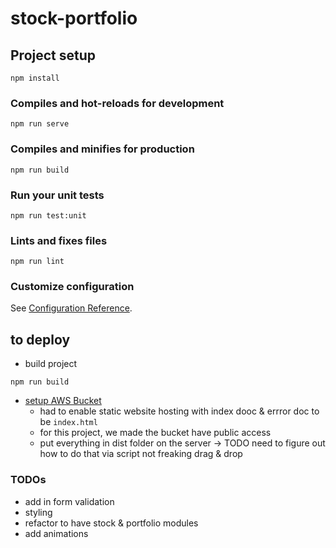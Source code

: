 # stock-portfolio

## Project setup
```
npm install
```

### Compiles and hot-reloads for development
```
npm run serve
```

### Compiles and minifies for production
```
npm run build
```

### Run your unit tests
```
npm run test:unit
```

### Lints and fixes files
```
npm run lint
```

### Customize configuration
See [Configuration Reference](https://cli.vuejs.org/config/).

## to deploy
- build project
```
npm run build
```
- [setup AWS Bucket](https://docs.aws.amazon.com/AmazonS3/latest/user-guide/static-website-hosting.html)
    - had to enable static website hosting with index dooc & errror doc to be `index.html`
    - for this project, we made the bucket have public access
    - put everything in dist folder on the server -> TODO need to figure out how to do that via script not freaking drag & drop

### TODOs
- add in form validation
- styling
- refactor to have stock & portfolio modules
- add animations
